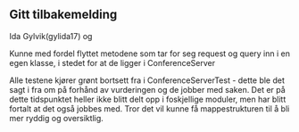 ## Gitt tilbakemelding

Ida Gylvik(gylida17) og 

Kunne med fordel flyttet metodene som tar for seg request og query inn i en egen klasse, i stedet for at de ligger i ConferenceServer

Alle testene kjører grønt bortsett fra i 
ConferenceServerTest - dette ble det sagt i fra om på forhånd av vurderingen og de jobber med saken.
Det er på dette tidspunktet heller ikke blitt delt opp i foskjellige moduler, men har blitt fortalt at det også jobbes med. Tror det vil kunne få mappestrukturen til å bli mer ryddig og oversiktlig.

